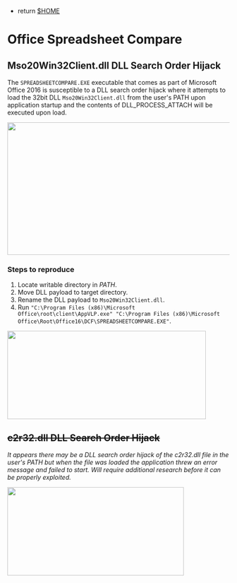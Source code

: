 
- return [$HOME](https://spacecow99.github.io/)

# Office Spreadsheet Compare

## Mso20Win32Client.dll DLL Search Order Hijack

The `SPREADSHEETCOMPARE.EXE` executable that comes as part of Microsoft Office 2016 is susceptible to a DLL search order hijack where it attempts to load the 32bit DLL `Mso20Win32Client.dll` from the user's PATH upon application startup and the contents of DLL_PROCESS_ATTACH will be executed upon load.

<img src="https://spacecow99.github.io/dll-search-order-hijacking/office-spreadsheet-compare/spreadsheetcompare_mso20win32client_search.PNG" width="800" height="300" />

### Steps to reproduce

1. Locate writable directory in _PATH_.
2. Move DLL payload to target directory.
3. Rename the DLL payload to `Mso20Win32Client.dll`.
4. Run `"C:\Program Files (x86)\Microsoft Office\root\client\AppVLP.exe" "C:\Program Files (x86)\Microsoft Office\Root\Office16\DCF\SPREADSHEETCOMPARE.EXE"`.

<img src="https://spacecow99.github.io/dll-search-order-hijacking/office-spreadsheet-compare/spreadsheetcompare_mso20win32client_hijack.PNG" width="450" height="200" />

## ~~c2r32.dll DLL Search Order Hijack~~

_It appears there may be a DLL search order hijack of the c2r32.dll file in the user's PATH but when the file was loaded the application threw an error message and failed to start. Will require additional research before it can be properly exploited._

<img src="https://spacecow99.github.io/dll-search-order-hijacking/office-spreadsheet-compare/spreadsheetcompare_c2r32_error.PNG" width="400" height="200" />
